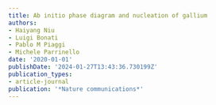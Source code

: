```yaml
---
title: Ab initio phase diagram and nucleation of gallium
authors:
- Haiyang Niu
- Luigi Bonati
- Pablo M Piaggi
- Michele Parrinello
date: '2020-01-01'
publishDate: '2024-01-27T13:43:36.730199Z'
publication_types:
- article-journal
publication: '*Nature communications*'
---
```

